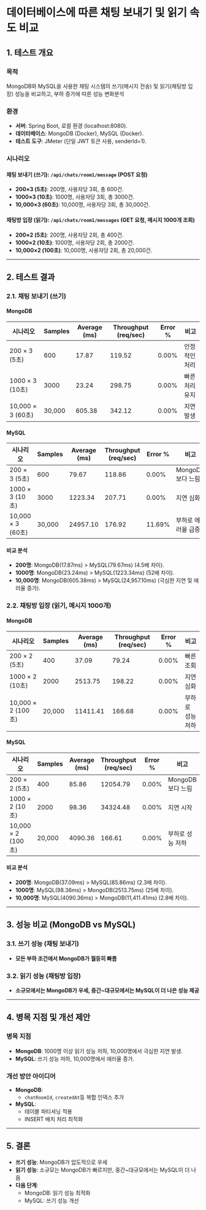# 데이터베이스에 따른 채팅 보내기 및 읽기 속도 비교

## 1. 테스트 개요

### 목적
MongoDB와 MySQL을 사용한 채팅 시스템의 쓰기(메시지 전송) 및 읽기(채팅방 입장) 성능을 비교하고, 부하 증가에 따른 성능 변화분석

### 환경
- **서버**: Spring Boot, 로컬 환경 (localhost:8080).
- **데이터베이스**: MongoDB (Docker), MySQL (Docker).
- **테스트 도구**: JMeter (단일 JWT 토큰 사용, senderId=1).

### 시나리오
#### 채팅 보내기 (쓰기): `/api/chats/room1/message` (POST 요청)
- **200×3 (5초)**: 200명, 사용자당 3회, 총 600건.
- **1000×3 (10초)**: 1000명, 사용자당 3회, 총 3000건.
- **10,000×3 (60초)**: 10,000명, 사용자당 3회, 총 30,000건.

#### 채팅방 입장 (읽기): `/api/chats/room1/messages` (GET 요청, 메시지 1000개 조회)
- **200×2 (5초)**: 200명, 사용자당 2회, 총 400건.
- **1000×2 (10초)**: 1000명, 사용자당 2회, 총 2000건.
- **10,000×2 (100초)**: 10,000명, 사용자당 2회, 총 20,000건.

---

## 2. 테스트 결과

### 2.1. 채팅 보내기 (쓰기)
#### MongoDB
| 시나리오 | Samples | Average (ms) | Throughput (req/sec) | Error % | 비고 |
|----------|---------|--------------|----------------------|---------|------|
| 200 × 3 (5초) | 600 | 17.87 | 119.52 | 0.00% | 안정적인 처리 |
| 1000 × 3 (10초) | 3000 | 23.24 | 298.75 | 0.00% | 빠른 처리 유지 |
| 10,000 × 3 (60초) | 30,000 | 605.38 | 342.12 | 0.00% | 지연 발생 |

#### MySQL
| 시나리오 | Samples | Average (ms) | Throughput (req/sec) | Error % | 비고 |
|----------|---------|--------------|----------------------|---------|------|
| 200 × 3 (5초) | 600 | 79.67 | 118.86 | 0.00% | MongoDB보다 느림 |
| 1000 × 3 (10초) | 3000 | 1223.34 | 207.71 | 0.00% | 지연 심화 |
| 10,000 × 3 (60초) | 30,000 | 24957.10 | 176.92 | 11.69% | 부하로 에러율 급증 |

#### 비교 분석
- **200명**: MongoDB(17.87ms) > MySQL(79.67ms) (4.5배 차이).
- **1000명**: MongoDB(23.24ms) > MySQL(1223.34ms) (52배 차이).
- **10,000명**: MongoDB(605.38ms) > MySQL(24,957.10ms) (극심한 지연 및 에러율 증가).

### 2.2. 채팅방 입장 (읽기, 메시지 1000개)
#### MongoDB
| 시나리오 | Samples | Average (ms) | Throughput (req/sec) | Error % | 비고 |
|----------|---------|--------------|----------------------|---------|------|
| 200 × 2 (5초) | 400 | 37.09 | 79.24 | 0.00% | 빠른 조회 |
| 1000 × 2 (10초) | 2000 | 2513.75 | 198.22 | 0.00% | 지연 심화 |
| 10,000 × 2 (100초) | 20,000 | 11411.41 | 166.68 | 0.00% | 부하로 성능 저하 |

#### MySQL
| 시나리오 | Samples | Average (ms) | Throughput (req/sec) | Error % | 비고 |
|----------|---------|--------------|----------------------|---------|------|
| 200 × 2 (5초) | 400 | 85.86 | 12054.79 | 0.00% | MongoDB보다 느림 |
| 1000 × 2 (10초) | 2000 | 98.36 | 34324.48 | 0.00% | 지연 시작 |
| 10,000 × 2 (100초) | 20,000 | 4090.36 | 166.61 | 0.00% | 부하로 성능 저하 |

#### 비교 분석
- **200명**: MongoDB(37.09ms) > MySQL(85.86ms) (2.3배 차이).
- **1000명**: MySQL(98.36ms) > MongoDB(2513.75ms) (25배 차이).
- **10,000명**: MySQL(4090.36ms) > MongoDB(11,411.41ms) (2.8배 차이).

---

## 3. 성능 비교 (MongoDB vs MySQL)

### 3.1. 쓰기 성능 (채팅 보내기)
- **모든 부하 조건에서 MongoDB가 월등히 빠름**

### 3.2. 읽기 성능 (채팅방 입장)
- **소규모에서는 MongoDB가 우세, 중간~대규모에서는 MySQL이 더 나은 성능 제공**

---

## 4. 병목 지점 및 개선 제안

### 병목 지점
- **MongoDB**: 1000명 이상 읽기 성능 저하, 10,000명에서 극심한 지연 발생.
- **MySQL**: 쓰기 성능 저하, 10,000명에서 에러율 증가.

### 개선 방안 아이디어
- **MongoDB**:
    - `chatRoomId`, `createdAt`등 복합 인덱스 추가
- **MySQL**:
    - 테이블 파티셔닝 적용
    - INSERT 배치 처리 최적화

---

## 5. 결론
- **쓰기 성능**: MongoDB가 압도적으로 우세
- **읽기 성능**: 소규모는 MongoDB가 빠르지만, 중간~대규모에서는 MySQL이 더 나음
- **다음 단계**:
    - MongoDB: 읽기 성능 최적화
    - MySQL: 쓰기 성능 개선
